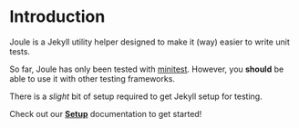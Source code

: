 # Introduction

Joule is a Jekyll utility helper designed to make it (way) easier to write unit tests.

So far, Joule has only been tested with [minitest](https://github.com/seattlerb/minitest). However, you **should** be able to use it with other testing frameworks.

There is a _slight_ bit of setup required to get Jekyll setup for testing.

Check out our **[Setup](/setup.md)** documentation to get started!

